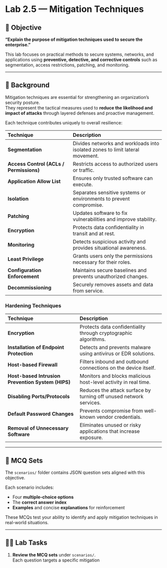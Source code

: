 # Lab 2.5 — Mitigation Techniques

## 🎯 Objective
**“Explain the purpose of mitigation techniques used to secure the enterprise.”**

This lab focuses on practical methods to secure systems, networks, and applications using **preventive, detective, and corrective controls** such as segmentation, access restrictions, patching, and monitoring.

---

## 📖 Background

Mitigation techniques are essential for strengthening an organization’s security posture.  
They represent the tactical measures used to **reduce the likelihood and impact of attacks** through layered defenses and proactive management.

Each technique contributes uniquely to overall resilience:

| Technique | Description |
|:--|:--|
| **Segmentation** | Divides networks and workloads into isolated zones to limit lateral movement. |
| **Access Control (ACLs / Permissions)** | Restricts access to authorized users or traffic. |
| **Application Allow List** | Ensures only trusted software can execute. |
| **Isolation** | Separates sensitive systems or environments to prevent compromise. |
| **Patching** | Updates software to fix vulnerabilities and improve stability. |
| **Encryption** | Protects data confidentiality in transit and at rest. |
| **Monitoring** | Detects suspicious activity and provides situational awareness. |
| **Least Privilege** | Grants users only the permissions necessary for their roles. |
| **Configuration Enforcement** | Maintains secure baselines and prevents unauthorized changes. |
| **Decommissioning** | Securely removes assets and data from service. |

### Hardening Techniques

| Technique | Description |
|:--|:--|
| **Encryption** | Protects data confidentiality through cryptographic algorithms. |
| **Installation of Endpoint Protection** | Detects and prevents malware using antivirus or EDR solutions. |
| **Host-based Firewall** | Filters inbound and outbound connections on the device itself. |
| **Host-based Intrusion Prevention System (HIPS)** | Monitors and blocks malicious host-level activity in real time. |
| **Disabling Ports/Protocols** | Reduces the attack surface by turning off unused network services. |
| **Default Password Changes** | Prevents compromise from well-known vendor credentials. |
| **Removal of Unnecessary Software** | Eliminates unused or risky applications that increase exposure. |

---

## 🧩 MCQ Sets

The `scenarios/` folder contains JSON question sets aligned with this objective.  

Each scenario includes:
- Four **multiple-choice options**  
- The **correct answer index**  
- **Examples** and concise **explanations** for reinforcement  

These MCQs test your ability to identify and apply mitigation techniques in real-world situations.

---

## 🧑‍💻 Lab Tasks

1. **Review the MCQ sets** under `scenarios/`.  
   Each question targets a specific mitigation
